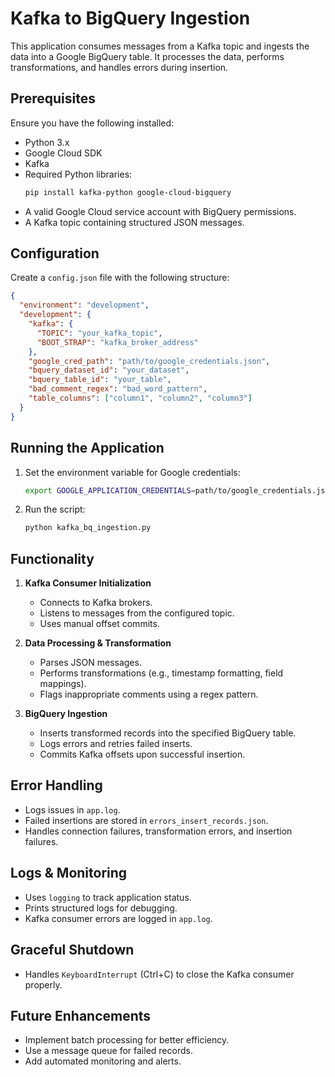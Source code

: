 # Kafka to BigQuery Ingestion

This application consumes messages from a Kafka topic and ingests the data into a Google BigQuery table. It processes the data, performs transformations, and handles errors during insertion.

## Prerequisites

Ensure you have the following installed:
- Python 3.x
- Google Cloud SDK
- Kafka
- Required Python libraries:
  ```bash
  pip install kafka-python google-cloud-bigquery
  ```
- A valid Google Cloud service account with BigQuery permissions.
- A Kafka topic containing structured JSON messages.

## Configuration

Create a `config.json` file with the following structure:
```json
{
  "environment": "development",
  "development": {
    "kafka": {
      "TOPIC": "your_kafka_topic",
      "BOOT_STRAP": "kafka_broker_address"
    },
    "google_cred_path": "path/to/google_credentials.json",
    "bquery_dataset_id": "your_dataset",
    "bquery_table_id": "your_table",
    "bad_comment_regex": "bad_word_pattern",
    "table_columns": ["column1", "column2", "column3"]
  }
}
```

## Running the Application

1. Set the environment variable for Google credentials:
   ```bash
   export GOOGLE_APPLICATION_CREDENTIALS=path/to/google_credentials.json
   ```
2. Run the script:
   ```bash
   python kafka_bq_ingestion.py
   ```

## Functionality

1. **Kafka Consumer Initialization**
   - Connects to Kafka brokers.
   - Listens to messages from the configured topic.
   - Uses manual offset commits.

2. **Data Processing & Transformation**
   - Parses JSON messages.
   - Performs transformations (e.g., timestamp formatting, field mappings).
   - Flags inappropriate comments using a regex pattern.

3. **BigQuery Ingestion**
   - Inserts transformed records into the specified BigQuery table.
   - Logs errors and retries failed inserts.
   - Commits Kafka offsets upon successful insertion.

## Error Handling

- Logs issues in `app.log`.
- Failed insertions are stored in `errors_insert_records.json`.
- Handles connection failures, transformation errors, and insertion failures.

## Logs & Monitoring

- Uses `logging` to track application status.
- Prints structured logs for debugging.
- Kafka consumer errors are logged in `app.log`.

## Graceful Shutdown

- Handles `KeyboardInterrupt` (Ctrl+C) to close the Kafka consumer properly.

## Future Enhancements

- Implement batch processing for better efficiency.
- Use a message queue for failed records.
- Add automated monitoring and alerts.



